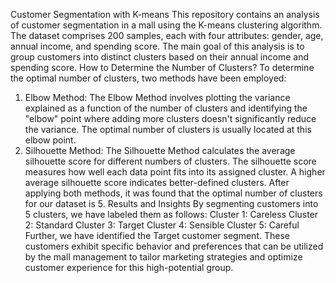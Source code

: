 Customer Segmentation with K-means
This repository contains an analysis of customer segmentation in a mall using the K-means clustering algorithm. The dataset comprises 200 samples, each with four attributes: gender, age, annual income, and spending score. The main goal of this analysis is to group customers into distinct clusters based on their annual income and spending score.
How to Determine the Number of Clusters?
To determine the optimal number of clusters, two methods have been employed:
1. Elbow Method:
The Elbow Method involves plotting the variance explained as a function of the number of clusters and identifying the "elbow" point where adding more clusters doesn't significantly reduce the variance. The optimal number of clusters is usually located at this elbow point.
2. Silhouette Method:
The Silhouette Method calculates the average silhouette score for different numbers of clusters. The silhouette score measures how well each data point fits into its assigned cluster. A higher average silhouette score indicates better-defined clusters.
After applying both methods, it was found that the optimal number of clusters for our dataset is 5.
Results and Insights
By segmenting customers into 5 clusters, we have labeled them as follows:
Cluster 1: Careless
Cluster 2: Standard
Cluster 3: Target
Cluster 4: Sensible
Cluster 5: Careful
Further, we have identified the Target customer segment. These customers exhibit specific behavior and preferences that can be utilized by the mall management to tailor marketing strategies and optimize customer experience for this high-potential group.
